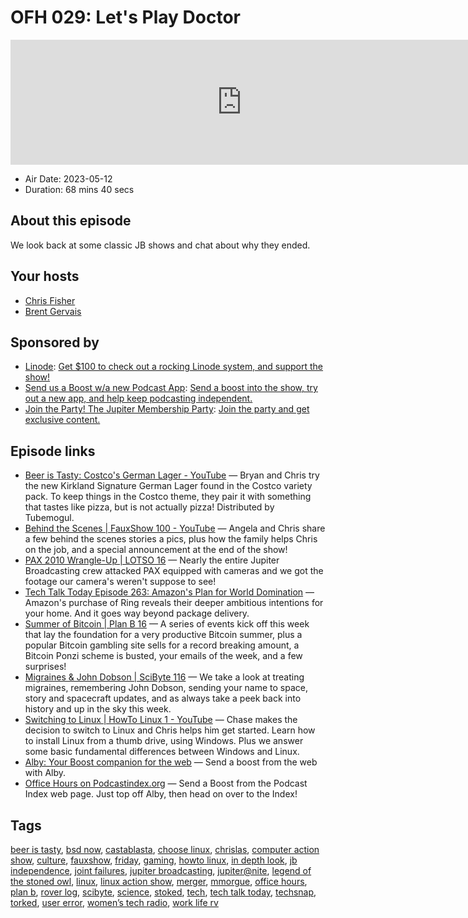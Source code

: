 # OFH 029: Let's Play Doctor

<iframe src="https://player.fireside.fm/v2/MkcqFyfv+lNx8Qj1F?theme=dark" width="740" height="200" frameborder="0" scrolling="no"></iframe>

* Air Date: 2023-05-12
* Duration: 68 mins 40 secs

## About this episode

We look back at some classic JB shows and chat about why they ended.

## Your hosts
* [Chris Fisher](https://www.officehours.hair/hosts/chrislas)
* [Brent Gervais](https://www.officehours.hair/hosts/brentgervais)

## Sponsored by

  * [Linode](https://linode.com/jupiter): [Get $100 to check out a rocking Linode system, and support the show!](https://linode.com/jupiter)
  * [Send us a Boost w/a new Podcast App](http://newpodcastapps.com/): [Send a boost into the show, try out a new app, and help keep podcasting independent. ](http://newpodcastapps.com/)
  * [Join the Party! The Jupiter Membership Party](https://www.jupiter.party/): [Join the party and get exclusive content. ](https://www.jupiter.party/)



## Episode links

  * [Beer is Tasty: Costco's German Lager - YouTube](https://www.youtube.com/watch?v=TSBWIjI-9cw "Beer is Tasty: Costco's German Lager - YouTube") — Bryan and Chris try the new Kirkland Signature German Lager found in the Costco variety pack. To keep things in the Costco theme, they pair it with something that tastes like pizza, but is not actually pizza! Distributed by Tubemogul.
  * [Behind the Scenes | FauxShow 100 - YouTube](https://www.youtube.com/watch?v=sboKshz7oEo "Behind the Scenes | FauxShow 100 - YouTube") — Angela and Chris share a few behind the scenes stories a pics, plus how the family helps Chris on the job, and a special announcement at the end of the show!
  * [PAX 2010 Wrangle-Up | LOTSO 16](https://archive.org/details/Pax2010Wrangle-upLotso16 "PAX 2010 Wrangle-Up | LOTSO 16") — Nearly the entire Jupiter Broadcasting crew attacked PAX equipped with cameras and we got the footage our camera's weren't suppose to see!
  * [Tech Talk Today Episode 263: Amazon's Plan for World Domination](https://archive.org/details/podcast_tech-talk-today_episode-263-amazons-plan-for_1000404486250 "Tech Talk Today Episode 263: Amazon's Plan for World Domination") — Amazon's purchase of Ring reveals their deeper ambitious intentions for your home. And it goes way beyond package delivery.
  * [Summer of Bitcoin | Plan B 16](https://archive.org/details/Planb0016/planb-0016-432p.mp4 "Summer of Bitcoin | Plan B 16") — A series of events kick off this week that lay the foundation for a very productive Bitcoin summer, plus a popular Bitcoin gambling site sells for a record breaking amount, a Bitcoin Ponzi scheme is busted, your emails of the week, and a few surprises!
  * [Migraines & John Dobson | SciByte 116](https://archive.org/details/scibyte-0116-432p "Migraines & John Dobson | SciByte 116") — We take a look at treating migraines, remembering John Dobson, sending your name to space, story and spacecraft updates, and as always take a peek back into history and up in the sky this week.
  * [Switching to Linux | HowTo Linux 1 - YouTube](https://www.youtube.com/watch?v=0gVZxQWlLOk "Switching to Linux | HowTo Linux 1 - YouTube") — Chase makes the decision to switch to Linux and Chris helps him get started. Learn how to install Linux from a thumb drive, using Windows. Plus we answer some basic fundamental differences between Windows and Linux.
  * [Alby: Your Boost companion for the web](https://getalby.com/ "Alby: Your Boost companion for the web") — Send a boost from the web with Alby.
  * [Office Hours on Podcastindex.org](https://podcastindex.org/podcast/5341434 "Office Hours on Podcastindex.org") — Send a Boost from the Podcast Index web page. Just top off Alby, then head on over to the Index!



## Tags

[beer is tasty](https://www.officehours.hair/tags/beer%20is%20tasty), [bsd now](https://www.officehours.hair/tags/bsd%20now), [castablasta](https://www.officehours.hair/tags/castablasta), [choose linux](https://www.officehours.hair/tags/choose%20linux), [chrislas](https://www.officehours.hair/tags/chrislas), [computer action show](https://www.officehours.hair/tags/computer%20action%20show), [culture](https://www.officehours.hair/tags/culture), [fauxshow](https://www.officehours.hair/tags/fauxshow), [friday](https://www.officehours.hair/tags/friday), [gaming](https://www.officehours.hair/tags/gaming), [howto linux](https://www.officehours.hair/tags/howto%20linux), [in depth look](https://www.officehours.hair/tags/in%20depth%20look), [jb independence](https://www.officehours.hair/tags/jb%20independence), [joint failures](https://www.officehours.hair/tags/joint%20failures), [jupiter broadcasting](https://www.officehours.hair/tags/jupiter%20broadcasting), [jupiter@nite](https://www.officehours.hair/tags/jupiter@nite), [legend of the stoned owl](https://www.officehours.hair/tags/legend%20of%20the%20stoned%20owl), [linux](https://www.officehours.hair/tags/linux), [linux action show](https://www.officehours.hair/tags/linux%20action%20show), [merger](https://www.officehours.hair/tags/merger), [mmorgue](https://www.officehours.hair/tags/mmorgue), [office hours](https://www.officehours.hair/tags/office%20hours), [plan b](https://www.officehours.hair/tags/plan%20b), [rover log](https://www.officehours.hair/tags/rover%20log), [scibyte](https://www.officehours.hair/tags/scibyte), [science](https://www.officehours.hair/tags/science), [stoked](https://www.officehours.hair/tags/stoked), [tech](https://www.officehours.hair/tags/tech), [tech talk today](https://www.officehours.hair/tags/tech%20talk%20today), [techsnap](https://www.officehours.hair/tags/techsnap), [torked](https://www.officehours.hair/tags/torked), [user error](https://www.officehours.hair/tags/user%20error), [women’s tech radio](https://www.officehours.hair/tags/women%E2%80%99s%20tech%20radio), [work life rv](https://www.officehours.hair/tags/work%20life%20rv)